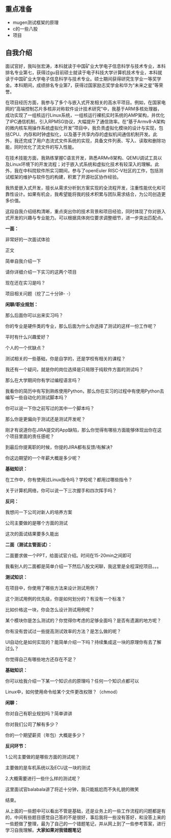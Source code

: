 ## 重点准备
- mugen测试框架的原理
- c的一些八股
- 项目
  
## 自我介绍

面试官好，我叫张宏涛，本科就读于中国矿业大学电子信息科学与技术专业，本科排名专业第七，获得过gu目前硕士就读于电子科技大学计算机技术专业，本科就读于中国矿业大学电子信息科学与技术专业。硕士期间获得研究生学业一等奖学金。本科期间，成绩排名专业第7，获得过国家励志奖学金和华为“未来之星”等荣誉。

  

在项目经历方面，我参与了多个与嵌入式开发相关的高水平项目。例如，在国家电网的“高端控制芯片多核非对称软件设计技术研究”中，我基于ARM多核处理器，成功实现了一组核运行Linux系统，一组核运行裸机实时系统的AMP架构，并优化了IPC通信机制，引入RPMSG协议，大幅提升了通信效率。在“基于Armv8-A架构的微内核车用操作系统虚拟化开发”项目中，我负责虚拟化模块的设计与实现，包括CPU、内存和时钟虚拟化，以及基于共享内存的虚拟机间通信机制开发。此外，我还完成了用户态流式文件系统的实现，具备文件列表、写入、读取和删除功能，同时优化了流文件的写入性能。

  

在技术技能方面，我熟练掌握C语言开发，熟悉ARMv8架构、QEMU调试工具以及Linux环境下的开发流程；对于嵌入式系统和虚拟化技术有较深入的理解。此外，我在中科院软件所实习期间，参与了openEuler RISC-V社区的工作，包括测试框架的维护与软件包的构建，积累了开源社区协作经验。

  

我热爱嵌入式开发，擅长从需求分析到方案实现的全流程开发，注重性能优化和可靠性设计。如果有机会，我希望能将我的技术积累与团队需求结合，为公司创造更多价值。

  

这段自我介绍结构清晰，重点突出你的技术背景和项目经验，同时体现了你对嵌入式开发的兴趣与专业能力。可以根据具体岗位要求调整细节，进一步突出匹配点。

**一面：**

非常好的一次面试体验

正文

简单自我介绍一下

请你详细介绍一下实习的这两个项目

现在还在实习是吗？

项目相关问题（挖了二十分钟- -）

  

**闲聊/职业规划：**

那么后面你可以出来实习吗？

你的专业是硬件类的专业，那么后面为什么你选择了测试的这样一份工作呢？

平时有什么兴趣爱好？

个人的一个优缺点？

测试相关的一些基础，你是自学的，还是学校有相关的课程？

我还有一个疑问，就是你的岗位选择是只局限于纯软件方面的测试吗？  

那么在大学期间你有学过编程语言吗？

我看你的简历中有写到熟练使用Python，那么你在实习的过程中有使用Python去编写一些自动化的测试脚本吗？

你可以说一下你之前写过的其中一个脚本吗？

那么你是更偏向于测试还是测试开发呢？

刚才有说道你在JIRA提交的App缺陷，那么你觉得有哪些方面能够体现出你在这个项目里面的责任感呢？

到最后你提离职的时候，你提的JIRA都有反馈/有解决?

你这边期望的一个年薪大概是多少呢？

  

**基础知识：**

在工作中，你有使用过Linux指令吗？学校呢？都用过哪些指令？

关于计算机网络，你可以说一下三次握手和四次挥手吗？

  

**反问：**

我想问一下公司对新人的培养方案

公司主要做的是哪个方面的测试

这次的面试结果要多久能出

  

  

  

**二面（测试主管面试）：**

  

二面要求做一个PPT，给面试官介绍。时间在15-20min之间即可

我看别人的二面都是简单介绍一下然后八股文闲聊，我这里是全程深挖项目。。。

  

**测试知识：**

在项目中，你使用了哪些方法来设计测试用例？

这个测试用例的优先级，你是如何划分的？有没有一个标准？

比如价格这一块，你会怎么设计测试用例呢？

某个模块你是怎么测试的？你觉得你考虑的足够全面吗？是否有遗漏的地方呢？

你有没有尝试过一些提高测试效率的方法？是怎么做的呢？

UI自动化是如何实现的？能简单介绍一下吗？持续集成这一块的原理你有去了解过么？

你觉得自己有哪些地方还存在不足？

  

**基础知识：**

你可以给我介绍一下某一个知识点的原理吗？任何一个知识点都可以

Linux中，如何使用命令给某个文件更改权限？（chmod）

  

**闲聊：**

你对自己有职业规划吗？简单讲讲

你对我们公司了解有多少？

你的一个期望薪资（年包）大概是多少？

  

**反问环节：**

1.公司主要做的是哪些方面的测试呢？

主要做的是车机系统以及ECU这一块的测试

2.大概需要进行一些什么样的测试呢？

这里面试官balabala讲了将近十分钟，我只能尴尬而不失礼貌的微笑

  

结束。

从上面的一些题中可以看出不管是基础，还是业务上的一些工作流程的问题都是有的，中间有些题目感觉自己答的不是很好，事后我将一些没有答好，和没答上来的一些题做了整理，最为了自己的一个错题笔记，并从网上到了一些参考答案，进行学习自我理解。**大家如果对我错题笔记**